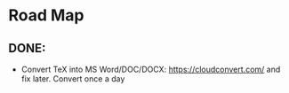 

# Road Map



## DONE:
* Convert TeX into MS Word/DOC/DOCX: https://cloudconvert.com/ and fix later. Convert once a day
